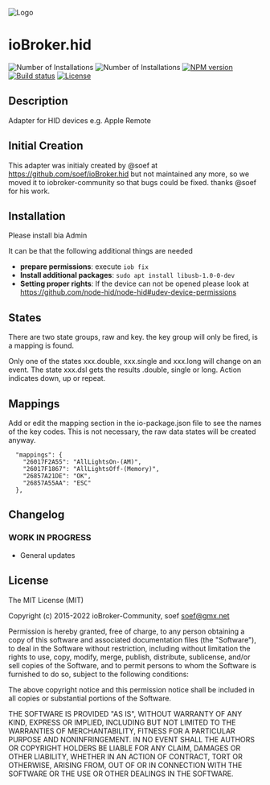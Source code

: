 ![Logo](admin/hid.png)
# ioBroker.hid

![Number of Installations](http://iobroker.live/badges/hid-installed.svg) ![Number of Installations](http://iobroker.live/badges/hid-stable.svg) [![NPM version](http://img.shields.io/npm/v/iobroker.hid.svg)](https://www.npmjs.com/package/iobroker.hid)
[![Build status](https://ci.appveyor.com/api/projects/status/9w4enhutav1e2leu?svg=true)](https://ci.appveyor.com/project/soef/iobroker-hid)
[![License](https://img.shields.io/badge/license-MIT-blue.svg?style=flat)](https://github.com/soef/iobroker.yamaha/blob/master/LICENSE)

## Description
Adapter for HID devices e.g. Apple Remote

## Initial Creation
This adapter was initialy created by @soef at https://github.com/soef/ioBroker.hid but not maintained any more, so we moved it to iobroker-community so that bugs could be fixed. thanks @soef for his work.

## Installation
Please install bia Admin

It can be that the following additional things are needed
* **prepare permissions**: execute `iob fix` 
* **Install additional packages**: `sudo apt install libusb-1.0-0-dev`
* **Setting proper rights**: If the device can not be opened please look at https://github.com/node-hid/node-hid#udev-device-permissions

## States
There are two state groups, raw and key. the key group will only be fired, is a mapping is found.

Only one of the states xxx.double, xxx.single and xxx.long will change on an event.
The state xxx.dsl gets the results .double, single or long.
Action indicates down, up or repeat.

## Mappings
Add or edit the mapping section in the io-package.json file to see the names of the key codes. 
This is not necessary, the raw data states will be created anyway. 
```
  "mappings": {
    "26017F2A55": "AllLightsOn-(AM)",
    "26017F1867": "AllLightsOff-(Memory)",
    "26857A21DE": "OK",
    "26857A55AA": "ESC"
  },
```


<!--
#### Requirements

The node-hid module does not work on Windows 10 until you make a smal change to the node-hid project.
After installation of iobroker.hid edit:
```
<path to iobroker>/node_modules/iobroker.hid/node_modules/node-hid/hidapi/windows/hid.c
```
Find:
```
open_device
```
Change the 2nd and 3rd parameter of the function call "CreateFileA":
```
static HANDLE open_device(const char *path, BOOL enumerate)
{
    ... 
      
	handle = CreateFileA(path,
		//desired_access,                    // original line
		GENERIC_WRITE | GENERIC_READ,        // replaced line
		//share_mode,                        // original line
		FILE_SHARE_READ | FILE_SHARE_WRITE,  // replaced line
		NULL,
		OPEN_EXISTING,
		FILE_FLAG_OVERLAPPED,/*FILE_ATTRIBUTE_NORMAL,*/
		0);

	...	
}
```
To rebuild the node-hid module, change to the irectory:
```
cd <path to iobroker>/node_modules/iobroker.hid/node_modules/node-hid
```
execute:                              
```
npm install --build-from-source 
```
Restart the iobroker.hid module...
-->

## Changelog

### __WORK IN PROGRESS__
* General updates

## License
The MIT License (MIT)

Copyright (c) 2015-2022 ioBroker-Community, soef <soef@gmx.net>

Permission is hereby granted, free of charge, to any person obtaining a copy
of this software and associated documentation files (the "Software"), to deal
in the Software without restriction, including without limitation the rights
to use, copy, modify, merge, publish, distribute, sublicense, and/or sell
copies of the Software, and to permit persons to whom the Software is
furnished to do so, subject to the following conditions:

The above copyright notice and this permission notice shall be included in
all copies or substantial portions of the Software.

THE SOFTWARE IS PROVIDED "AS IS", WITHOUT WARRANTY OF ANY KIND, EXPRESS OR
IMPLIED, INCLUDING BUT NOT LIMITED TO THE WARRANTIES OF MERCHANTABILITY,
FITNESS FOR A PARTICULAR PURPOSE AND NONINFRINGEMENT. IN NO EVENT SHALL THE
AUTHORS OR COPYRIGHT HOLDERS BE LIABLE FOR ANY CLAIM, DAMAGES OR OTHER
LIABILITY, WHETHER IN AN ACTION OF CONTRACT, TORT OR OTHERWISE, ARISING FROM,
OUT OF OR IN CONNECTION WITH THE SOFTWARE OR THE USE OR OTHER DEALINGS IN
THE SOFTWARE.
